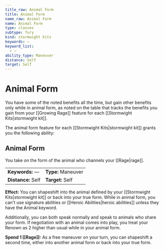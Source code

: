 ```yaml
---
title_raw: Animal Form
title: Animal Form
name_raw: Animal Form
name: Animal Form
type: classes
subtype: fury
kind: stormwight kits
keywords: —
keyword_list:
  - —
ability_type: Maneuver
distance: Self
target: Self
---
```


# Animal Form

You have some of the noted benefits all the time, but gain other benefits only while in animal form, as noted on the table that tracks the benefits you gain from your [[Growing Rage]] feature for each [[Stormwight Kits|stormwight kit]].

The animal form feature for each [[Stormwight Kits|stormwight kit]] grants you the following ability:

## Animal Form

You take on the form of the animal who channels your [[Rage|rage]].

|                    |                    |
| :----------------- | :----------------- |
| **Keywords:** —    | **Type:** Maneuver |
| **Distance:** Self | **Target:** Self   |

**Effect:** You can shapeshift into the animal defined by your [[Stormwight Kits|stormwight kit]] or back into your true form. While in animal form, you can't use signature abilities or [[Heroic Abilities|heroic abilities]] unless they have the Animal keyword.

Additionally, you can both speak normally and speak to animals who share your form. If negotiation with an animal comes into play, you treat your Renown as 2 higher than usual while in your animal form.

**Spend 1 [[Rage]]:** As a free maneuver on your turn, you can shapeshift a second time, either into another animal form or back into your true form.
